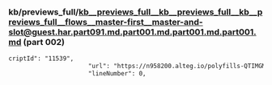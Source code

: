 ### kb/previews_full/kb__previews_full__kb__previews_full__kb__previews_full__flows__master-first__master-and-slot@guest.har.part091.md.part001.md.part001.md.part001.md (part 002)

```md
criptId": "11539",
                      "url": "https://n958200.alteg.io/polyfills-QTIMGMLN.js",
                      "lineNumber": 0,
                    
```

```
